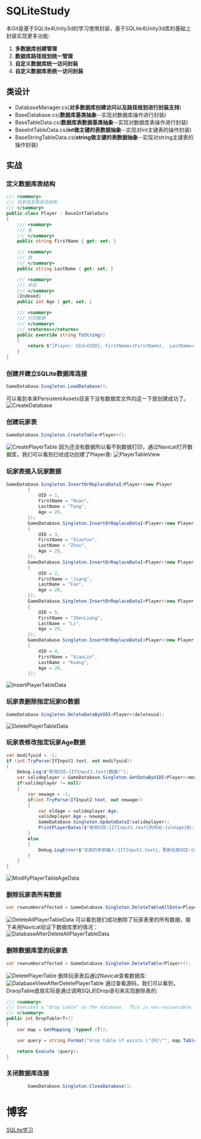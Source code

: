 # SQLiteStudy
本Git是基于SQLite4Unity3d的学习使用封装，基于SQLite4Unity3d库的基础上封装实现更多功能:

1. **多数据库创建管理**
2. **数据库路径规划统一管理**
3. **自定义数据库统一访问封装**
4. **自定义数据库表统一访问封装**

## 类设计

- DatabaseManager.cs(**对多数据库创建访问以及路径规划进行封装支持**)
- BaseDatabase.cs(**数据库基类抽象**--实现对数据库操作进行封装)
- BaseTableData.cs(**数据库表数据基类抽象**--实现对数据库表操作进行封装)
- BaseIntTableData.cs(**int做主键的表数据抽象**--实现对int主键表的操作封装)
- BaseStringTableData.cs(**string做主键的表数据抽象**--实现对string主键表的操作封装)

## 实战

### 定义数据库表结构

```CS
/// <summary>
/// 玩家信息表成员结构
/// </summary>
public class Player : BaseIntTableData
{
    /// <summary>
    /// 名
    /// </summary>
    public string FirstName { get; set; }

    /// <summary>
    /// 姓
    /// </summary>
    public string LastName { get; set; }

    /// <summary>
    /// 年龄
    /// </summary>
    [Indexed]
    public int Age { get; set; }

    /// <summary>
    /// 打印数据
    /// </summary>
    /// <returns></returns>
    public override string ToString()
    {
        return $"[Player: UId={UID}, FirstName={FirstName},  LastName={LastName}, Age={Age}]";
    }
}
```

### 创建并建立SQLite数据库连接

```CS
GameDatabase.Singleton.LoadDatabase();
```

可以看到本来PersistentAssets目录下没有数据库文件的这一下就创建成功了。
![CreateDatabase](/img/Database/CreateDatabaseUnserPersistent.PNG)

### 创建玩家表

```CS
GameDatabase.Singleton.CreateTable<Player>();
```

![CreatePlayerTable](/img/Database/CreatePlayerTable.png)
因为还没有数据所以看不到数据打印，通过Navicat打开数据库，我们可以看到已经成功创建了Player表:
![PlayerTableView](/img/Database/PlayerTableView.png)

### 玩家表插入玩家数据

```CS
GameDatabase.Singleton.InsertOrReplaceDataI<Player>(new Player
        {
            UID = 1,
            FirstName = "Huan",
            LastName = "Tang",
            Age = 29,
        });
        GameDatabase.Singleton.InsertOrReplaceDataI<Player>(new Player
        {
            UID = 3,
            FirstName = "XiaoYun",
            LastName = "Zhou",
            Age = 28,
        });
        GameDatabase.Singleton.InsertOrReplaceDataI<Player>(new Player
        {
            UID = 2,
            FirstName = "Jiang",
            LastName = "Fan",
            Age = 28,
        });
        GameDatabase.Singleton.InsertOrReplaceDataI<Player>(new Player
        {
            UID = 5,
            FirstName = "ZhenLiang",
            LastName = "Li",
            Age = 29,
        });
        GameDatabase.Singleton.InsertOrReplaceDataI<Player>(new Player
        {
            UID = 4,
            FirstName = "XiaoLin",
            LastName = "Kuang",
            Age = 28,
        });
```

![InsertPlayerTableData](/img/Database/InsertPlayerTableData.png)

### 玩家表删除指定玩家ID数据

```CS
GameDatabase.Singleton.DeleteDataByUIDI<Player>(deleteuid);
```

![DeletePlayerTableData](/img/Database/DeletePlayerTableData.png)

### 玩家表修改指定玩家Age数据

```CS
var modifyuid = -1;
if (int.TryParse(IfInput1.text, out modifyuid))
{
    Debug.Log($"修改UID:{IfInput1.text}数据!");
    var valideplayer = GameDatabase.Singleton.GetDataByUIDI<Player>(modifyuid);
    if(valideplayer != null)
    {
        var newage = -1;
        if(int.TryParse(IfInput2.text, out newage))
        {
            var oldage = valideplayer.Age;
            valideplayer.Age = newage;
            GameDatabase.Singleton.UpdateDataI(valideplayer);
            PrintPlayerDatas($"修改UID:{IfInput1.text}的年纪:{oldage}到:{newage}!");
        }
        else
        {
            Debug.LogError($"无效的年龄输入:{IfInput2.text}，更新玩家UID:{modifyuid}的年纪失败!");
        }
    }
}
```

![ModifyPlayerTableAgeData](/img/Database/ModifyPlayerTableAgeData.png)

### 删除玩家表所有数据

```CS
var rownumberaffected = GameDatabase.Singleton.DeleteTableAllData<Player>();
```

![DeleteAllPlayerTableData](/img/Database/DeleteAllPlayerTableData.png)
可以看到我们成功删除了玩家表里的所有数据，接下来用Navicat验证下数据库里的情况：
![DatabaseAfterDeleteAllPlayerTableData](/img/Database/DatabaseAfterDeleteAllPlayerTableData.png)

### 删除数据库里的玩家表

```CS
var rownumberaffected = GameDatabase.Singleton.DeleteTable<Player>();
```

![DeletePlayerTable](/img/Database/DeletePlayerTable.png)
删除玩家表后通过Navicat查看数据库:
![DatabaseViewAfterDeletePlayerTable](/img/Database/DatabaseViewAfterDeletePlayerTable.png)
通过查看源码，我们可以看到，DraopTable底层实际是通过调用SQL的Drop语句来实现删除表的:

```CS
/// <summary>
/// Executes a "drop table" on the database.  This is non-recoverable.
/// </summary>
public int DropTable<T>()
{
    var map = GetMapping (typeof (T));

    var query = string.Format("drop table if exists \"{0}\"", map.TableName);

    return Execute (query);
}
```

### 关闭数据库连接

```CS
        GameDatabase.Singleton.CloseDatabase();
```

# 博客

[SQLite学习](http://tonytang1990.github.io/2019/05/20/SQLite%E5%AD%A6%E4%B9%A0/)
